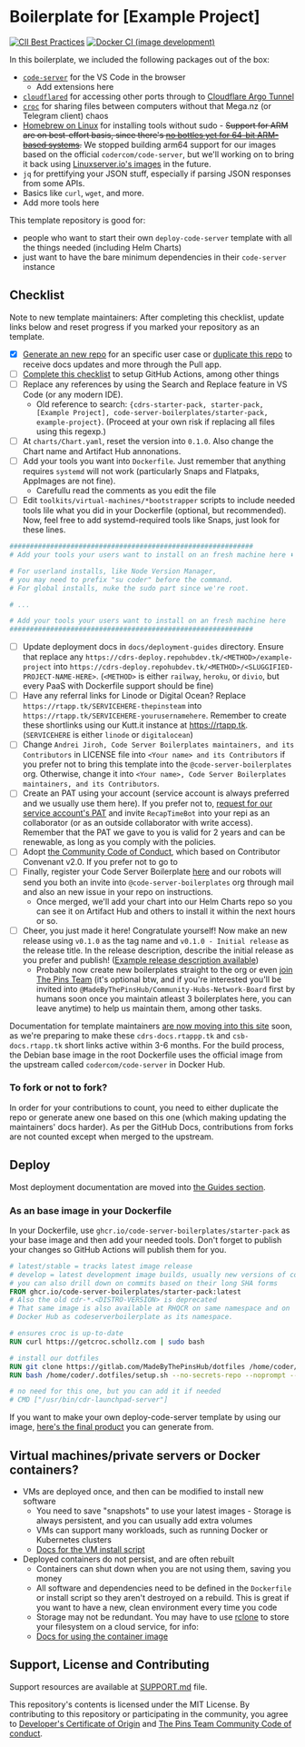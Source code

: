 # Boilerplate for [Example Project]

[![CII Best Practices](https://bestpractices.coreinfrastructure.org/projects/4982/badge)](https://bestpractices.coreinfrastructure.org/projects/4982)
[![Docker CI (image development)](https://github.com/code-server-boilerplates/starter-pack/actions/workflows/docker-cicd-develop.yml/badge.svg)](https://github.com/code-server-boilerplates/starter-pack/actions/workflows/docker-cicd-develop.yml)

<!--
Note to new boilerplate maintainers: Please update this part
to include the tools you're added into the bootstrapper
scripts and into the main Dockerfile.
-->
In this boilerplate, we included the following packages out of the box:

* [`code-server`](https://github.com/cdr/code-server) for the VS Code in the browser
  * Add extensions here
* [`cloudflared`](https://developers.cloudflare.com/cloudflare-one/connections/connect-apps) for accessing other ports through to [Cloudflare Argo Tunnel](https://www.cloudflare.com/en-gb/products/argo-tunnel/)
* [`croc`](https://github.com/schollz/croc) for sharing files between computers without that Mega.nz (or Telegram client) chaos
* [Homebrew on Linux](https://brew.sh) for installing tools without sudo - ~~Support for ARM are on best-effort basis, since there's [no bottles yet for 64-bit ARM-based systems](https://docs.brew.sh/Homebrew-on-Linux#arm).~~ We stopped building arm64 support for our images based on the official `codercom/code-server`, but we'll working on to bring it back using [Linuxserver.io's images](https://github.com/linuxserver/code-server) in the future.
* `jq` for prettifying your JSON stuff, especially if parsing JSON responses from some APIs.
* Basics like `curl`, `wget`, and more.
* Add more tools here

<!--
Note to new boilerplate maintainers: Explain what this template repo is for.
-->
This template repository is good for:

* people who want to start their own `deploy-code-server` template with all the things needed (including Helm Charts)
* just want to have the bare minimum dependencies in their `code-server` instance

## Checklist

Note to new template maintainers: After completing this checklist, update links below and reset progress if you marked your repository as an template.

* [X] [Generate an new repo](https://cdrs-deploy.repohubdev.tk/generate/example-project) for an specific user case or [duplicate this repo](/docs/duplicate-repo.md) to receive docs updates and more through the Pull app.
* [ ] [Complete this checklist](/docs/post-repo-creation/README.md) to setup GitHub Actions, among other things
* [ ] Replace any references by using the Search and Replace feature in VS Code (or any modern IDE).
  * Old reference to search: `{cdrs-starter-pack, starter-pack, [Example Project], code-server-boilerplates/starter-pack, example-project}`. (Proceed at your own risk if replacing all files using this regexp.)
* [ ] At `charts/Chart.yaml`, reset the version into `0.1.0`. Also change the Chart name and Artifact Hub annonations.
* [ ] Add your tools you want into `Dockerfile`. Just remember that anything requires `systemd` will not work (particularly Snaps and Flatpaks, AppImages are not fine).
  * Carefullu read the comments as you edit the file
* [ ] Edit `toolkits/virtual-machines/*bootstrapper` scripts to include needed tools lile what you did in your Dockerfile (optional, but recommended). Now, feel free to add systemd-required tools like Snaps, just look for these lines.

```sh
############################################################
# Add your tools your users want to install on an fresh machine here ⬇

# For userland installs, like Node Version Manager,
# you may need to prefix "su coder" before the command.
# For global installs, nuke the sudo part since we're root.

# ...

# Add your tools your users want to install on an fresh machine here
############################################################
```

* [ ] Update deployment docs in `docs/deployment-guides` directory. Ensure that replace any `https://cdrs-deploy.repohubdev.tk/<METHOD>/example-project` into `https://cdrs-deploy.repohubdev.tk/<METHOD>/<SLUGGIFIED-PROJECT-NAME-HERE>`. (`<METHOD>` is either `railway`, `heroku`, or `divio`, but every PaaS with Dockerfile support should be fine)
* [ ] Have any referral links for Linode or Digital Ocean? Replace `https://rtapp.tk/SERVICEHERE-thepinsteam` into `https://rtapp.tk/SERVICEHERE-yourusernamehere`. Remember to create these shortlinks using our Kutt.it instance at <https://rtapp.tk>. (`SERVICEHERE` is either `linode` or `digitalocean`)
* [ ] Change `Andrei Jiroh, Code Server Boilerplates maintainers, and its Contributors` in LICENSE file into `<Your name> and its Contributors` if you prefer not to bring this template into the `@code-server-boilerplates` org. Otherwise, change it into `<Your name>, Code Server Boilerplates maintainers, and its Contributors`.
* [ ] Create an PAT using your account (service account is always preferred and we usually use them here). If you prefer not to, [request for our service account's PAT](rtapp.tk/ghp-request-form) and invite `RecapTimeBot` into your repi as an collaborator (or as an outside collaborator with write access). Remember that the PAT we gave to you is valid for 2 years and can be renewable, as long as you comply with the policies.
* [ ] Adopt [the Community Code of Conduct](https://github.com/MadeByThePinsHub/policies/blob/main/CODE_OF_CONDUCT.md), which based on Contributor Convenant v2.0. If you prefer not to go to
* [ ] Finally, register your Code Server Boilerplate [here](https://cdr-deploy.repohubdev.tk/register) and our robots will send you both an invite into `@code-server-boilerplates` org through mail and also an new issue in your repo on instructions.
  * Once merged, we'll add your chart into our Helm Charts repo so you can see it on Artifact Hub and others to install it within the next hours or so.
* [ ] Cheer, you just made it here! Congratulate yourself! Now make an new release using `v0.1.0` as the tag name and `v0.1.0 - Initial release` as the release title. In the release description, describe the initial release as you prefer and publish! ([Example release description available](/docs/release-management/template.txt))
  * Probably now create new boilerplates straight to the org or even [join The Pins Team](https://rtapp.tk/join-thepinsteam) (it's optional btw, and if you're interested you'll be invited into `@MadeByThePinsHub/Community-Hubs-Network-Board` first by humans soon once you maintain atleast 3 boilerplates here, you can leave anytime) to help us maintain them, among other tasks.

Documentation for template maintainers [are now moving into this site](https://csb-docs.community-lores.gq) soon, as we're preparing
to make these `cdrs-docs.rtappp.tk` and `csb-docs.rtapp.tk` short links active within 3-6 months. For the build process, the Debian base image in the root
Dockerfile uses the official image from the upstream called `codercom/code-server` in Docker Hub.

### To fork or not to fork?

In order for your contributions to count, you need to either duplicate the repo or generate anew one based on this one (which making updating the maintainers' docs harder). As per the GitHub Docs, contributions from forks are not counted except when merged to the upstream.

## Deploy

Most deployment documentation are moved into  [the Guides section](/docs/deployment-guides).

### As an base image in your Dockerfile

In your Dockerfile, use `ghcr.io/code-server-boilerplates/starter-pack` as your base image and then add your needed tools.
Don't forget to publish your changes so GitHub Actions will publish them for you.

```dockerfile
# latest/stable = tracks latest image release
# develop = latest development image builds, usually new versions of code-server lands on first
# you can also drill down on commits based on their long SHA forms
FROM ghcr.io/code-server-boilerplates/starter-pack:latest
# Also the old cdr-*.<DISTRO-VERSION> is deprecated
# That same image is also available at RHQCR on same namespace and on
# Docker Hub as codeserverboilerplate as its namespace.

# ensures croc is up-to-date
RUN curl https://getcroc.schollz.com | sudo bash

# install our dotfiles
RUN git clone https://gitlab.com/MadeByThePinsHub/dotfiles /home/coder/.dotfiles
RUN bash /home/coder/.dotfiles/setup.sh --no-secrets-repo --noprompt --nosystemd

# no need for this one, but you can add it if needed
# CMD ["/usr/bin/cdr-launchpad-server"]
```

If you want to make your own deploy-code-server template by using our image, [here's the final product](https://github.com/code-server-boilerplates/starter-pack-as-base-image) you can generate from.

## Virtual machines/private servers or Docker containers?

- VMs are deployed once, and then can be modified to install new software
  - You need to save "snapshots" to use your latest images  - Storage is always persistent, and you can usually add extra volumes
  - VMs can support many workloads, such as running Docker or Kubernetes clusters
  - [Docs for the VM install script](toolkits/virtual-machines/)
- Deployed containers do not persist, and are often rebuilt
  - Containers can shut down when you are not using them, saving you money
  - All software and dependencies need to be defined in the `Dockerfile` or install script so they aren't destroyed on a rebuild. This is great if you want to have a new, clean environment every time you code
  - Storage may not be redundant. You may have to use [rclone](https://rclone.org/) to store your filesystem on a cloud service, for info:
  - [Docs for using the container image](toolkits/containers)

## Support, License and Contributing

Support resources are available at [SUPPORT.md](/SUPPORT.md) file.

This repository's contents is licensed under the MIT License.
By contributing to this repository or participating in the community, you agree to [Developer's Certificate of Origin][dco] and [The Pins Team Community Code of conduct](CODE_OF_CONDUCT.md).

[dco]: https://developercertificate.org
